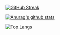 [![GitHub Streak](https://streak-stats.demolab.com?user=breakstring&theme=solarized-dark&locale=zh&date_format=%5BY.%5Dn.j)](https://git.io/streak-stats)

<!--
**breakstring/breakstring** is a ✨ _special_ ✨ repository because its `README.md` (this file) appears on your GitHub profile.

Here are some ideas to get you started:

- 🔭 I’m currently working on ...
- 🌱 I’m currently learning ...
- 👯 I’m looking to collaborate on ...
- 🤔 I’m looking for help with ...
- 💬 Ask me about ...
- 📫 How to reach me: ...
- 😄 Pronouns: ...
- ⚡ Fun fact: ...
-->
[![Anurag's github stats](https://github-readme-stats.vercel.app/api?username=breakstring&theme=onedark)](https://github.com/anuraghazra/github-readme-stats)  

[![Top Langs](https://github-readme-stats.vercel.app/api/top-langs/?username=breakstring)](https://github.com/anuraghazra/github-readme-stats)
